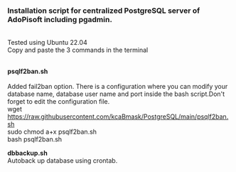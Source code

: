 <h3>Installation script for centralized PostgreSQL server of AdoPisoft including pgadmin.</h3> <br>
Tested using Ubuntu 22.04<br>
Copy and paste the 3 commands in the terminal<br><br>

<b>psqlf2ban.sh</b><br>
<br>
Added fail2ban option. There is a configuration where you can modify your database name, database user name and port inside the bash script.Don't forget to edit the configuration file.<br>
wget https://raw.githubusercontent.com/kcaBmask/PostgreSQL/main/psqlf2ban.sh<br>
sudo chmod a+x psqlf2ban.sh <br>
bash psqlf2ban.sh<br>

<b>dbbackup.sh</b><br>
Autoback up database using crontab.
